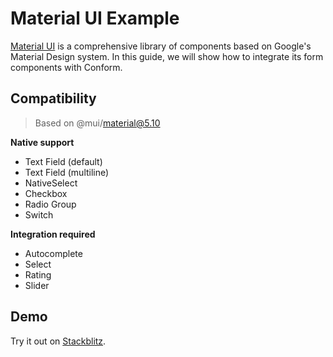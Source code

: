 # Material UI Example

[Material UI](https://mui.com/material-ui) is a comprehensive library of components based on Google's Material Design system. In this guide, we will show how to integrate its form components with Conform.

## Compatibility

> Based on @mui/material@5.10

**Native support**

- Text Field (default)
- Text Field (multiline)
- NativeSelect
- Checkbox
- Radio Group
- Switch

**Integration required**

- Autocomplete
- Select
- Rating
- Slider

## Demo

<!-- sandbox src="/examples/material-ui" -->

Try it out on [Stackblitz](https://stackblitz.com/github/edmundhung/conform/tree/main/examples/material-ui).

<!-- /sandbox -->
